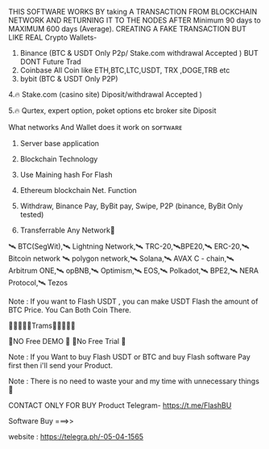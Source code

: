 THIS SOFTWARE WORKS BY taking A TRANSACTION FROM BLOCKCHAIN NETWORK AND RETURNING IT TO THE NODES AFTER Minimum 90 days to  MAXIMUM 600 days  (Average). 
CREATING A FAKE TRANSACTION BUT LIKE REAL
Crypto Wallets-
1. Binance (BTC & USDT Only P2p/ Stake.com withdrawal Accepted ) BUT DONT Future Trad 
2. Coinbase All Coin like ETH,BTC,LTC,USDT, TRX ,DOGE,TRB etc
3. bybit (BTC & USDT Only P2P) 

4.🔥 Stake.com (casino site) Diposit/withdrawal Accepted )

5.🔥 Qurtex, expert option, poket options etc broker site Diposit 


What networks And Wallet does it work on
sᴏғᴛᴡᴀʀᴇ
1. Server base application
2. Blockchain Technology
3. Use Maining hash For Flash
4. Ethereum blockchain Net. Function
5. Withdraw, Binance Pay, ByBit pay, Swipe, P2P (binance, ByBit Only tested)

6. Transferrable Any Network🤷

🛰️ BTC(SegWit),🛰️ Lightning Network,🛰️ TRC-20,🛰️BPE20,🛰️ ERC-20,🛰️ Bitcoin network 🛰️ polygon network,🛰️ Solana,🛰️ AVAX C - chain,🛰️ Arbitrum ONE,🛰️ opBNB,🛰️ Optimism,🛰️ EOS,🛰️ Polkadot,🛰️ BPE2,🛰️ NERA Protocol,🛰️ Tezos



Note : If you want to Flash USDT , you can make USDT Flash the amount of BTC Price. 
You Can Both Coin There.

🔹🔹🔹🔹🔹Trams🔹🔹🔹🔹🔹

🛑NO Free DEMO 🛑 🛑No Free Trial  🛑

Note : If you Want to buy Flash USDT or BTC and buy Flash software Pay first then i'll send your Product.

Note : There is no need to waste your and my time with unnecessary things🤷


CONTACT ONLY FOR BUY Product
Telegram- https://t.me/FlashBU



Software Buy ===>>

website : https://telegra.ph/-05-04-1565
